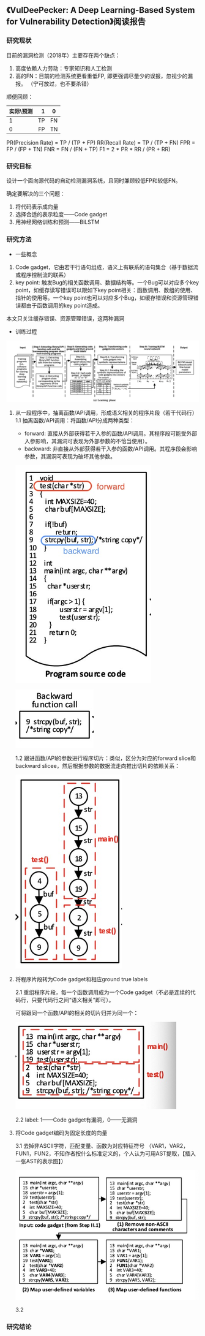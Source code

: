 ## 《VulDeePecker: A Deep Learning-Based System for Vulnerability Detection》阅读报告


### 研究现状

目前的漏洞检测（2018年）主要存在两个缺点：
1. 高度依赖人力劳动：专家知识和人工检测
2. 高的FN：目前的检测系统更看重低FP, 即更强调尽量少的误报，忽视少的漏报。 （宁可放过，也不要杀错）


顺便回顾：

| 实际\预测  | 1 | 0 |
| :-----   | ----: | :----: |
| 1        | TP | FN |
| 0        | FP | TN |


PR(Precision Rate) = TP / (TP + FP)
RR(Recall Rate) = TP / (TP + FN)
FPR = FP / (FP + TN)
FNR = FN / (FN + TP)
F1 = 2 * PR  * RR / (PR + RR)


### 研究目标

设计一个面向源代码的自动检测漏洞系统，且同时兼顾较低FP和较低FN。

确定要解决的三个问题：

1. 将代码表示成向量
2. 选择合适的表示粒度——Code gadget
3. 用神经网络训练和预测——BiLSTM



### 研究方法

* 一些概念
1. Code gadget，它由若干行语句组成，语义上有联系的语句集合（基于数据流或程序控制流的联系）
2. key point: 触发Bug的相关函数调用、数据结构等。一个Bug可以对应多个key point，如缓存读写错误可以跟如下key point相关：函数调用、数组的使用、指针的使用等。一个key point也可以对应多个Bug，如缓存错误和资源管理错误都由于函数调用的key point造成。

本文只关注缓存错误、资源管理错误，这两种漏洞


* 训练过程

![](./images/1/1638628176603.jpg)

1. 从一段程序中，抽离函数/API调用，形成语义相关的程序片段（若干代码行）
    1.1 抽离函数/API调用：将函数/API分成两种类型：

    * forward: 直接从外部获得若干入参的函数/API调用。其程序段可能受外部入参影响，其漏洞可表现为外部参数的不恰当使用）。
    * backward: 非直接从外部获得若干入参的函数/API调用。其程序段会影响参数，其漏洞可表现为破坏其他参数。

    ![](./images/1/1638629877646.jpg)


    ![](./images/1/1638630323392.jpg)


    1.2 跟进函数/API的参数进行程序切片：类似，区分为对应的forward slice和backward slicee，然后根据参数的数据流走向推出切片的依赖关系：

    ![](./images/1/1638630342843.jpg)

2. 将程序片段转为Code gadget和相应ground true labels 

    2.1 重组程序片段，每一个函数调用成为一个Code gadget（不必是连续的代码行，只要代码行之间“语义相关”即可）。

    可将跟同一个函数/API的相关的切片归并为同一个：

    ![](./images/1/1638630383310.jpg)

    2.2 label: 1——Code gadget有漏洞，0——无漏洞

3. 将Code gadget编码为固定长度的向量

    3.1 去掉非ASCII字符，匹配变量、函数为对应特征符号
    （VAR1，VAR2，FUN1，FUN2，不知作者按什么标准定义的，个人认为可用AST提取，【插入一张AST的表示图】）
    
    ![](./images/1/1638631164267.jpg)

    3.2 


### 研究结论